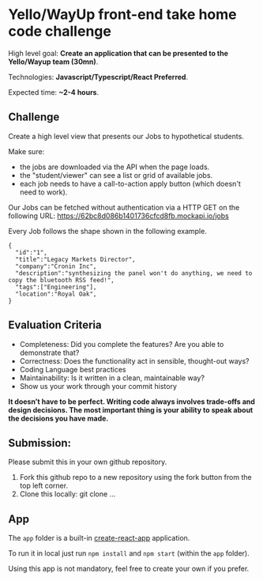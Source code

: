 # Yello/WayUp front-end take home code challenge

High level goal: **Create an application that can be presented to the Yello/Wayup team (30mn)**.

Technologies: **Javascript/Typescript/React Preferred**.

Expected time: **~2-4 hours**.

## Challenge

Create a high level view that presents our Jobs to hypothetical students.

Make sure:
- the jobs are downloaded via the API when the page loads.
- the "student/viewer" can see a list or grid of available jobs.
- each job needs to have a call-to-action apply button (which doesn't need to work).

Our Jobs can be fetched without authentication via a HTTP GET on the following URL:
https://62bc8d086b1401736cfcd8fb.mockapi.io/jobs

Every Job follows the shape shown in the following example.
```
{
  "id":"1",
  "title":"Legacy Markets Director",
  "company":"Cronin Inc",
  "description":"synthesizing the panel won't do anything, we need to copy the bluetooth RSS feed!",
  "tags":["Engineering"],
  "location":"Royal Oak",
}
```

## Evaluation Criteria
- Completeness: Did you complete the features? Are you able to demonstrate that?
- Correctness: Does the functionality act in sensible, thought-out ways?
- Coding Language best practices
- Maintainability: Is it written in a clean, maintainable way?
- Show us your work through your commit history

**It doesn’t have to be perfect.  Writing code always involves trade-offs and design decisions. The most important thing is your ability to speak about the decisions you have made.**


## Submission:
Please submit this in your own github repository.
1. Fork this github repo to a new repository using the fork button from the top left corner.
2. Clone this locally: git clone ...

## App

The `app` folder is a built-in [create-react-app](https://create-react-app.dev/) application.

To run it in local just run `npm install` and `npm start` (within the `app` folder).

Using this app is not mandatory, feel free to create your own if you prefer.

